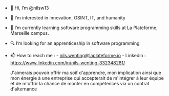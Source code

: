 - 👋 Hi, I’m @nilsw13
- 👀 I’m interested in innovation, OSINT, IT, and humanity 
- 🧠 I’m currently learning software programming skills at La Plateforme, Marseille campus.
- 🔍 I’m looking for an apprenticeship in software programming
- 📫 How to reach me : - nils.wenting@laplateforme.io
                        - Linkedin : https://www.linkedin.com/in/nils-wenting-332348281/


  J'aimerais pouvoir offrir ma soif d'apprendre, mon implication ainsi que mon énergie à une entreprise qui accepterait de m'intégrer à leur équipe et de m'offrir la chance de monter en compétences via un contrat     
  d'alternance

<!---
nilsw13/nilsw13 is a ✨ special ✨ repository because its `README.md` (this file) appears on your GitHub profile.
You can click the Preview link to take a look at your changes.
--->
